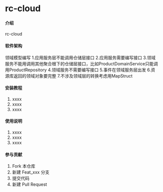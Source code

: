 # rc-cloud

#### 介绍
rc-cloud

#### 软件架构
领域模型编写
    1.应用服务层不能调用仓储层接口
    2.应用服务需要编写接口
    3.领域服务不能用调用其他聚合根下的仓储层接口，比如ProductDomainService只能调用ProductRepository
    4.领域服务不需要编写接口
    5.事件在领域服务层出发
    6.资源库返回的领域对象要完整
	7.不涉及领域层的转换考虑用MapStruct

#### 安装教程

1.  xxxx
2.  xxxx
3.  xxxx

#### 使用说明

1.  xxxx
2.  xxxx
3.  xxxx

#### 参与贡献

1.  Fork 本仓库
2.  新建 Feat_xxx 分支
3.  提交代码
4.  新建 Pull Request

